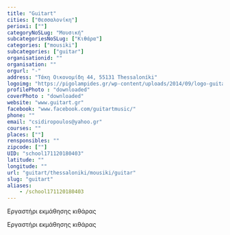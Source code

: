 ```yaml
---
title: "Guitart"
cities: ["Θεσσαλονίκη"]
perioxi: [""]
categoryNoSLug: "Μουσική"
subcategoriesNoSLug: ["Κιθάρα"]
categories: ["mousiki"]
subcategories: ["guitar"]
organisationid: ""
organisation: ""
orgurl: "-"
address: "Τάκη Οικονομίδη 44, 55131 Thessaloníki"
logoimg: "https://pigolampides.gr/wp-content/uploads/2014/09/logo-guitart360240-2.jpg"
profilePhoto : "downloaded"
coverPhoto : "downloaded"
website: "www.guitart.gr"
facebook: "www.facebook.com/guitartmusic/"
phone: ""
email: "csidiropoulos@yahoo.gr"
courses: ""
places: [""]
rensponsibles: ""
zipcode: [""]
UID: "school171120180403"
latitude: ""
longitude: ""
url: "guitart/thessaloniki/mousiki/guitar"
slug: "guitart"
aliases:
    - /school171120180403
---
```



Εργαστήρι εκμάθησης κιθάρας

Εργαστήρι εκμάθησης κιθάρας